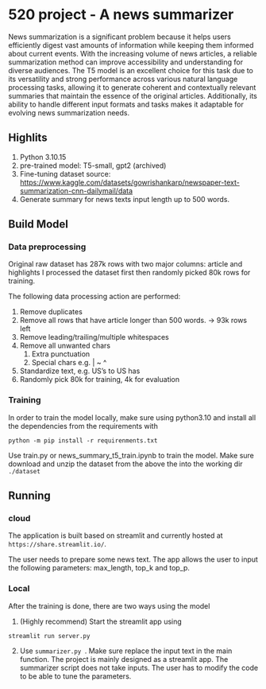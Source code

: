 # 520 project - A news summarizer

News summarization is a significant problem because it helps users efficiently digest vast amounts of information while keeping them informed about current events. With the increasing volume of news articles, a reliable summarization method can improve accessibility and understanding for diverse audiences. The T5 model is an excellent choice for this task due to its versatility and strong performance across various natural language processing tasks, allowing it to generate coherent and contextually relevant summaries that maintain the essence of the original articles. Additionally, its ability to handle different input formats and tasks makes it adaptable for evolving news summarization needs.

## Highlits

1. Python 3.10.15
2. pre-trained model: T5-small, gpt2 (archived)
3. Fine-tuning dataset source: https://www.kaggle.com/datasets/gowrishankarp/newspaper-text-summarization-cnn-dailymail/data
4. Generate summary for news texts input length up to 500 words.

## Build Model

### Data preprocessing
Original raw dataset has 287k rows with two major columns: article and highlights
I processed the dataset first then randomly picked 80k rows for training.

The following data processing action are performed:
1. Remove duplicates
2. Remove all rows that have article longer than 500 words. -> 93k rows left
3. Remove leading/trailing/multiple whitespaces
4. Remove all unwanted chars
   1. Extra punctuation
   2. Special chars e.g. | ~ ^
5. Standardize text, e.g. US’s to US has
6. Randomly pick 80k for training, 4k for evaluation


### Training

In order to train the model locally, make sure using python3.10
and install all the dependencies from the requirements with

```
python -m pip install -r requirenments.txt
```

Use train.py or news_summary_t5_train.ipynb to train the model.
Make sure download and unzip the dataset from the above the into 
the working dir ```./dataset```

## Running
### cloud
The application is built based on streamlit and currently hosted at 
```https://share.streamlit.io/```.

The user needs to prepare some news text. The app allows the user 
to input the following parameters: max_length, top_k and top_p.

### Local 
After the training is done, there are two ways using the model

1. (Highly recommend) Start the streamlit app using
```
streamlit run server.py
```

2. Use ```summarizer.py ```. Make sure replace the input text
in the main function. The project is mainly designed as a streamlit
app. The summarizer script does not take inputs. The user has to
modify the code to be able to tune the parameters.

